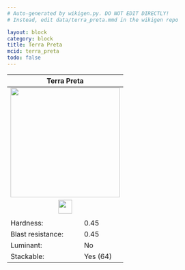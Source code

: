 ```yaml
---
# Auto-generated by wikigen.py. DO NOT EDIT DIRECTLY!
# Instead, edit data/terra_preta.mmd in the wikigen repo

layout: block
category: block
title: Terra Preta
mcid: terra_preta
todo: false
---
```


<table class="block-info"><thead><tr>
<th colspan=2>Terra Preta</th>
</tr></thead><tbody><tr>
<tr><td colspan=2 style="text-align:center"><img src="/allotment/img/textures/allotment/terra_preta.png" width="256" height="256" alt="" class="preview-icon"></td></tr>
<tr><td colspan=2 style="text-align:center"><img src="/allotment/img/inventory_textures/allotment/terra_preta.png" width="32" height="32" alt="" class="inventory-icon"></td></tr>
<tr><td colspan=2 style="text-align:center"><span class="tool-info tool-shovel tool-level-0" title="Breaks faster with a Shovel"></span></td></tr>
<tr><td>Hardness:</td><td>0.45</td></tr>
<tr><td>Blast resistance:</td><td>0.45</td></tr>
<tr><td>Luminant:</td><td>No</td></tr>
<tr><td>Stackable:</td><td>Yes (64)</td></tr>
</tr></tbody></table>

